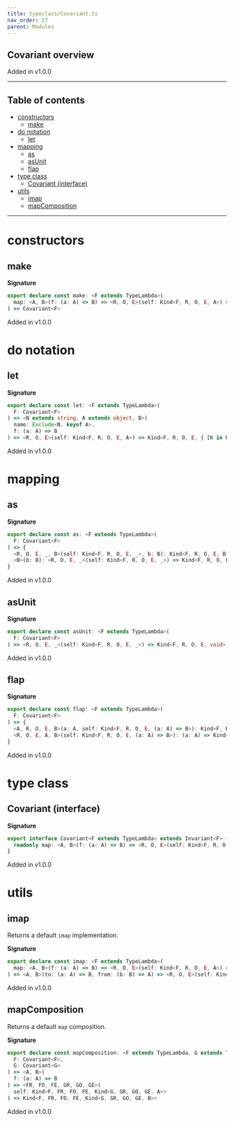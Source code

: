 ```yaml
---
title: typeclass/Covariant.ts
nav_order: 27
parent: Modules
---
```


## Covariant overview

Added in v1.0.0

---

<h2 class="text-delta">Table of contents</h2>

- [constructors](#constructors)
  - [make](#make)
- [do notation](#do-notation)
  - [let](#let)
- [mapping](#mapping)
  - [as](#as)
  - [asUnit](#asunit)
  - [flap](#flap)
- [type class](#type-class)
  - [Covariant (interface)](#covariant-interface)
- [utils](#utils)
  - [imap](#imap)
  - [mapComposition](#mapcomposition)

---

# constructors

## make

**Signature**

```ts
export declare const make: <F extends TypeLambda>(
  map: <A, B>(f: (a: A) => B) => <R, O, E>(self: Kind<F, R, O, E, A>) => Kind<F, R, O, E, B>
) => Covariant<F>
```

Added in v1.0.0

# do notation

## let

**Signature**

```ts
export declare const let: <F extends TypeLambda>(
  F: Covariant<F>
) => <N extends string, A extends object, B>(
  name: Exclude<N, keyof A>,
  f: (a: A) => B
) => <R, O, E>(self: Kind<F, R, O, E, A>) => Kind<F, R, O, E, { [K in N | keyof A]: K extends keyof A ? A[K] : B }>
```

Added in v1.0.0

# mapping

## as

**Signature**

```ts
export declare const as: <F extends TypeLambda>(
  F: Covariant<F>
) => {
  <R, O, E, _, B>(self: Kind<F, R, O, E, _>, b: B): Kind<F, R, O, E, B>
  <B>(b: B): <R, O, E, _>(self: Kind<F, R, O, E, _>) => Kind<F, R, O, E, B>
}
```

Added in v1.0.0

## asUnit

**Signature**

```ts
export declare const asUnit: <F extends TypeLambda>(
  F: Covariant<F>
) => <R, O, E, _>(self: Kind<F, R, O, E, _>) => Kind<F, R, O, E, void>
```

Added in v1.0.0

## flap

**Signature**

```ts
export declare const flap: <F extends TypeLambda>(
  F: Covariant<F>
) => {
  <A, R, O, E, B>(a: A, self: Kind<F, R, O, E, (a: A) => B>): Kind<F, R, O, E, B>
  <R, O, E, A, B>(self: Kind<F, R, O, E, (a: A) => B>): (a: A) => Kind<F, R, O, E, B>
}
```

Added in v1.0.0

# type class

## Covariant (interface)

**Signature**

```ts
export interface Covariant<F extends TypeLambda> extends Invariant<F> {
  readonly map: <A, B>(f: (a: A) => B) => <R, O, E>(self: Kind<F, R, O, E, A>) => Kind<F, R, O, E, B>
}
```

Added in v1.0.0

# utils

## imap

Returns a default `imap` implementation.

**Signature**

```ts
export declare const imap: <F extends TypeLambda>(
  map: <A, B>(f: (a: A) => B) => <R, O, E>(self: Kind<F, R, O, E, A>) => Kind<F, R, O, E, B>
) => <A, B>(to: (a: A) => B, from: (b: B) => A) => <R, O, E>(self: Kind<F, R, O, E, A>) => Kind<F, R, O, E, B>
```

Added in v1.0.0

## mapComposition

Returns a default `map` composition.

**Signature**

```ts
export declare const mapComposition: <F extends TypeLambda, G extends TypeLambda>(
  F: Covariant<F>,
  G: Covariant<G>
) => <A, B>(
  f: (a: A) => B
) => <FR, FO, FE, GR, GO, GE>(
  self: Kind<F, FR, FO, FE, Kind<G, GR, GO, GE, A>>
) => Kind<F, FR, FO, FE, Kind<G, GR, GO, GE, B>>
```

Added in v1.0.0
